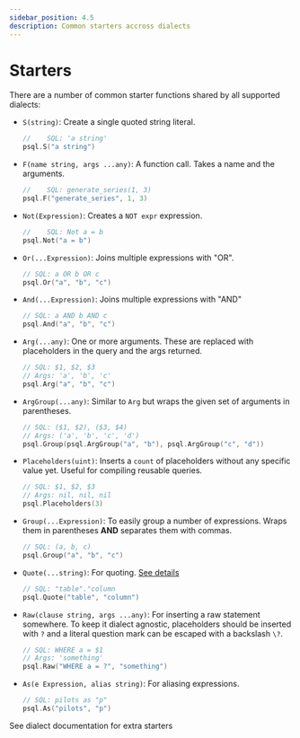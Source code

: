 ```yaml
---
sidebar_position: 4.5
description: Common starters accross dialects
---
```


# Starters

There are a number of common starter functions shared by all supported dialects:

- `S(string)`: Create a single quoted string literal.

  ```go
  //	SQL: 'a string'
  psql.S("a string")
  ```

- `F(name string, args ...any)`: A function call. Takes a name and the arguments.

  ```go
  //	SQL: generate_series(1, 3)
  psql.F("generate_series", 1, 3)
  ```

- `Not(Expression)`: Creates a `NOT expr` expression.

  ```go
  //	SQL: Not a = b
  psql.Not("a = b")
  ```

- `Or(...Expression)`: Joins multiple expressions with "OR".

  ```go
  // SQL: a OR b OR c
  psql.Or("a", "b", "c")
  ```

- `And(...Expression)`: Joins multiple expressions with "AND"

  ```go
  // SQL: a AND b AND c
  psql.And("a", "b", "c")
  ```

- `Arg(...any)`: One or more arguments. These are replaced with placeholders in the query and the args returned.

  ```go
  // SQL: $1, $2, $3
  // Args: 'a', 'b', 'c'
  psql.Arg("a", "b", "c")
  ```

- `ArgGroup(...any)`: Similar to `Arg` but wraps the given set of arguments in parentheses.

  ```go
  // SQL: ($1, $2), ($3, $4)
  // Args: ('a', 'b', 'c', 'd')
  psql.Group(psql.ArgGroup("a", "b"), psql.ArgGroup("c", "d"))
  ```

- `Placeholders(uint)`: Inserts a `count` of placeholders without any specific value yet. Useful for compiling reusable queries.

  ```go
  // SQL: $1, $2, $3
  // Args: nil, nil, nil
  psql.Placeholders(3)
  ```

- `Group(...Expression)`: To easily group a number of expressions. Wraps them in parentheses **AND** separates them with commas.

  ```go
  // SQL: (a, b, c)
  psql.Group("a", "b", "c")
  ```

- `Quote(...string)`: For quoting. [See details](./quotes)

  ```go
  // SQL: "table"."column
  psql.Quote("table", "column")
  ```

- `Raw(clause string, args ...any)`: For inserting a raw statement somewhere. To keep it dialect agnostic, placeholders should be inserted with `?` and a literal question mark can be escaped with a backslash `\?`.

  ```go
  // SQL: WHERE a = $1
  // Args: 'something'
  psql.Raw("WHERE a = ?", "something")
  ```

- `As(e Expression, alias string)`: For aliasing expressions.

  ```go
  // SQL: pilots as "p"
  psql.As("pilots", "p")
  ```

See dialect documentation for extra starters
